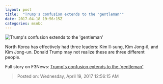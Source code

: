 ```yaml
---
layout: post
title:  "Trump's confusion extends to the 'gentleman'"
date: 2017-04-18 19:56:15Z
categories: msnbc
---
```


![Trump's confusion extends to the 'gentleman'](http://www.msnbc.com/sites/msnbc/files/styles/ratio--1_91-1--1200x630/public/rtr4cwny.jpg?itok=eJ2AzbO1)

North Korea has effectively had three leaders: Kim Il-sung, Kim Jong-il, and Kim Jong-un. Donald Trump may not realize these are three different people.


Full story on F3News: [Trump's confusion extends to the 'gentleman'](http://www.f3nws.com/n/ctjGuB)

> Posted on: Wednesday, April 19, 2017 12:56:15 AM
